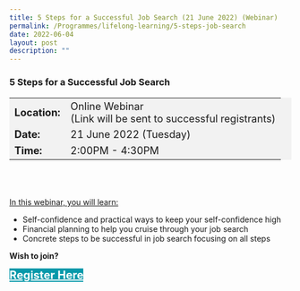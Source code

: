 ```yaml
---
title: 5 Steps for a Successful Job Search (21 June 2022) (Webinar)
permalink: /Programmes/lifelong-learning/5-steps-job-search
date: 2022-06-04
layout: post
description: ""
---
```



### 5 Steps for a Successful Job Search ###

<table style="font-size:130%; background-color:#f2f2f2">
	<tbody>
		<tr>
			 <td><b>Location:</b></td><td>Online Webinar<br>(Link will be sent to successful registrants)</td>
		</tr>
		<tr>
		 <td><b>Date:</b> </td><td>21 June 2022 (Tuesday)</td>
		</tr>
		<tr>
			<td> <b>Time:</b> </td><td>2:00PM - 4:30PM</td>
		</tr>
	</tbody>
</table>

<div style="padding:35px 0 0 0">
	<p><u>In this webinar, you will learn:</u></p>
	<ul>
		<li>Self-confidence and practical ways to keep your self-confidence high</li>
		<li>Financial planning to help you cruise through your job search</li>
		<li>Concrete steps to be successful in job search focusing on all steps</li>
	</ul>
</div>

<b>Wish to join?</b>
<div>
	<a href="https://go.gov.sg/vs-210622" style="font-size:20px; width:35%; height:60px; background-color:#0899AA; color:white" class="bp-button"><b>Register Here</b></a>
</div>